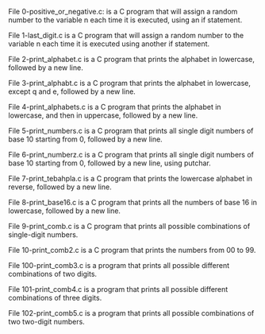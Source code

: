File 0-positive_or_negative.c: is a C program that will assign a random number to the variable n each time it is executed, using an if statement.

File 1-last_digit.c is a C program that will assign a random number to the variable n each time it is executed using another if statement.

File 2-print_alphabet.c is a C program that prints the alphabet in lowercase, followed by a new line.

File 3-print_alphabt.c is a C program that prints the alphabet in lowercase, except q and e, followed by a new line.

File 4-print_alphabets.c is a C program that prints the alphabet in lowercase, and then in uppercase, followed by a new line.

File 5-print_numbers.c is a C program that prints all single digit numbers of base 10 starting from 0, followed by a new line.

File 6-print_numberz.c is a C program that prints all single digit numbers of base 10 starting from 0, followed by a new line, using putchar.

File 7-print_tebahpla.c is a C program that prints the lowercase alphabet in reverse, followed by a new line.

File 8-print_base16.c is a C program that prints all the numbers of base 16 in lowercase, followed by a new line.

File 9-print_comb.c is a C program that prints all possible combinations of single-digit numbers.

File 10-print_comb2.c is a C program that prints the numbers from 00 to 99.

File 100-print_comb3.c is a program that prints all possible different combinations of two digits.

File 101-print_comb4.c is a program that prints all possible different combinations of three digits.

File 102-print_comb5.c is a program that prints all possible combinations of two two-digit numbers.

